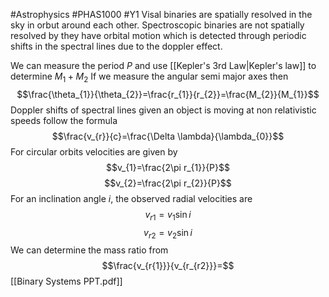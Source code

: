 #Astrophysics #PHAS1000 #Y1 
Visal binaries are spatially resolved in the sky in orbut around each other. Spectroscopic binaries are not spatially resolved by they have orbital motion which is detected through periodic shifts in the spectral lines due to the doppler effect.

We can measure the period $P$ and use [[Kepler's 3rd Law|Kepler's law]] to determine $M_{1}+M_{2}$
If we measure the angular semi major axes then 
$$\frac{\theta_{1}}{\theta_{2}}=\frac{r_{1}}{r_{2}}=\frac{M_{2}}{M_{1}}$$
Doppler shifts of spectral lines given an object is moving at non relativistic speeds follow the formula
$$\frac{v_{r}}{c}=\frac{\Delta \lambda}{\lambda_{0}}$$
For circular orbits velocities are given by
$$v_{1}=\frac{2\pi r_{1}}{P}$$
$$v_{2}=\frac{2\pi r_{2}}{P}$$
For an inclination angle $i$, the observed radial velocities are 
$$v_{r1}=v_{1}\sin i$$
$$v_{r2}=v_{2}\sin i$$
We can determine the mass ratio from 
$$\frac{v_{r{1}}}{v_{r_{r2}}}=$$[[Binary Systems PPT.pdf]]
